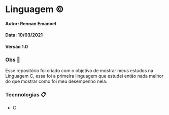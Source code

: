 # Linguagem :copyright:

#### Autor: Rennan Emanoel

#### Data: 10/03/2021

#### Versão 1.0



### Obs :red_circle:

Esse repositório foi criado com o objetivo de mostrar meus estudos na Linguagem C, essa foi a primeira linguagem que estudei então nada melhor do que mostrar como foi meu desempenho nela.

### Tecnnologias :clipboard:

- C

